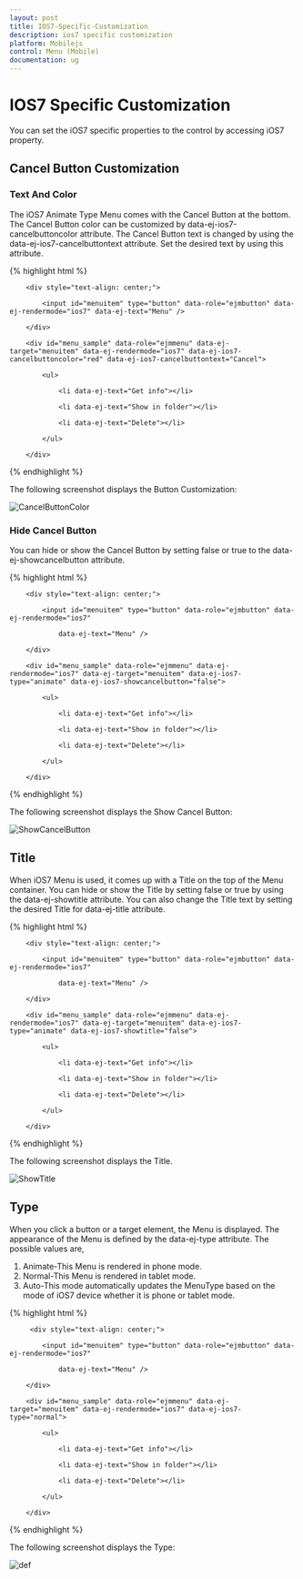 ```yaml
---
layout: post
title: IOS7-Specific-Customization
description: ios7 specific customization
platform: Mobilejs
control: Menu (Mobile)
documentation: ug
---
```


# IOS7 Specific Customization

You can set the iOS7 specific properties to the control by accessing iOS7 property.

## Cancel Button Customization	

### Text And Color

The iOS7 Animate Type Menu comes with the Cancel Button at the bottom. The Cancel Button color can be customized by data-ej-ios7-cancelbuttoncolor attribute. The Cancel Button text is changed by using the data-ej-ios7-cancelbuttontext attribute. Set the desired text by using this attribute.

{% highlight html %}

        <div style="text-align: center;">

            <input id="menuitem" type="button" data-role="ejmbutton" data-ej-rendermode="ios7" data-ej-text="Menu" />

        </div>

        <div id="menu_sample" data-role="ejmmenu" data-ej-target="menuitem" data-ej-rendermode="ios7" data-ej-ios7-cancelbuttoncolor="red" data-ej-ios7-cancelbuttontext="Cancel">

            <ul>

                <li data-ej-text="Get info"></li>

                <li data-ej-text="Show in folder"></li>

                <li data-ej-text="Delete"></li>

            </ul>

        </div>



{% endhighlight %}

The following screenshot displays the Button Customization:

![CancelButtonColor](IOS7-Specific-Customization_images/IOS7-Specific-Customization_img1.png)


### Hide Cancel Button	

You can hide or show the Cancel Button by setting false or true to the data-ej-showcancelbutton attribute.

{% highlight html %}

        <div style="text-align: center;">

            <input id="menuitem" type="button" data-role="ejmbutton" data-ej-rendermode="ios7"

                data-ej-text="Menu" />

        </div>

        <div id="menu_sample" data-role="ejmmenu" data-ej-rendermode="ios7" data-ej-target="menuitem" data-ej-ios7-type="animate" data-ej-ios7-showcancelbutton="false">

            <ul>

                <li data-ej-text="Get info"></li>

                <li data-ej-text="Show in folder"></li>

                <li data-ej-text="Delete"></li>

            </ul>

        </div>



{% endhighlight %}

The following screenshot displays the Show Cancel Button:

![ShowCancelButton](IOS7-Specific-Customization_images/IOS7-Specific-Customization_img2.png)


## Title	

When iOS7 Menu is used, it comes up with a Title on the top of the Menu container. You can hide or show the Title by setting false or true by using the data-ej-showtitle attribute. You can also change the Title text by setting the desired Title for data-ej-title attribute.

{% highlight html %}

        <div style="text-align: center;">

            <input id="menuitem" type="button" data-role="ejmbutton" data-ej-rendermode="ios7"

                data-ej-text="Menu" />

        </div>

        <div id="menu_sample" data-role="ejmmenu" data-ej-rendermode="ios7" data-ej-target="menuitem" data-ej-ios7-type="animate" data-ej-ios7-showtitle="false">

            <ul>

                <li data-ej-text="Get info"></li>

                <li data-ej-text="Show in folder"></li>

                <li data-ej-text="Delete"></li>

            </ul>

        </div>



{% endhighlight %}

The following screenshot displays the Title.

![ShowTitle](IOS7-Specific-Customization_images/IOS7-Specific-Customization_img3.png)

## Type		

When you click a button or a target element, the Menu is displayed. The appearance of the Menu is defined by the data-ej-type attribute. The possible values are,

1. Animate-This Menu is rendered in phone mode.
2. Normal-This Menu is rendered in tablet mode.
3. Auto-This mode automatically updates the MenuType based on the mode of iOS7 device whether it is phone or tablet mode.

{% highlight html %}

         <div style="text-align: center;">

            <input id="menuitem" type="button" data-role="ejmbutton" data-ej-rendermode="ios7"

                data-ej-text="Menu" />

        </div>

        <div id="menu_sample" data-role="ejmmenu" data-ej-target="menuitem" data-ej-rendermode="ios7" data-ej-ios7-type="normal">

            <ul>

                <li data-ej-text="Get info"></li>

                <li data-ej-text="Show in folder"></li>

                <li data-ej-text="Delete"></li>

            </ul>

        </div>

{% endhighlight %}

 The following screenshot displays the Type:

![def](IOS7-Specific-Customization_images/IOS7-Specific-Customization_img4.png)



